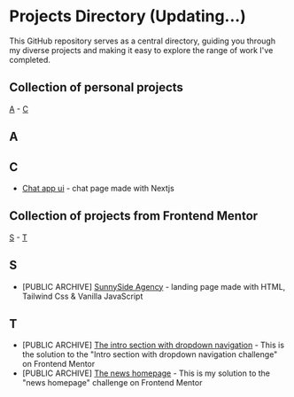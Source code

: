 # Projects Directory (Updating...)
This GitHub repository serves as a central directory, guiding you through my diverse projects and making it easy to explore the range of work I've completed.



## Collection of personal projects 

[A](#a) - [C](#c)


## A <a id="a"></a>
  
## C <a id="c"></a>
- [Chat app ui](https://github.com/Patzi275/chat-app-nextjs-ui) - chat page made with Nextjs


## Collection of projects from Frontend Mentor

[S](#sF) - [T](#tF)

## S <a id="sF"></a>
- [PUBLIC ARCHIVE] [SunnySide Agency](https://github.com/Patzi275/sunnyside-agency-landing-page-frontendmentor) - landing page made with HTML, Tailwind Css & Vanilla JavaScript

## T <a id="tF"></a>
- [PUBLIC ARCHIVE] [The intro section with dropdown navigation](http://github.com/Patzi275/intro-section-with-dropdown-navigation-frontendmentor) - This is the solution to the "Intro section with dropdown navigation challenge" on Frontend Mentor 
- [PUBLIC ARCHIVE] [The news homepage](https://github.com/Patzi275/news-home-page-frontendmentor) - This is my solution to the "news homepage" challenge on Frontend Mentor

